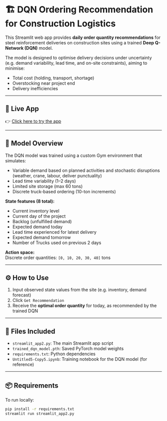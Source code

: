 # 🏗️ DQN Ordering Recommendation for Construction Logistics

This Streamlit web app provides **daily order quantity recommendations** for steel reinforcement deliveries on construction sites using a trained **Deep Q-Network (DQN)** model.

The model is designed to optimise delivery decisions under uncertainty (e.g. demand variability, lead time, and on-site constraints), aiming to minimise:
- Total cost (holding, transport, shortage)
- Overstocking near project end
- Delivery inefficiencies

---

## 🔗 Live App
👉 [Click here to try the app](https://dqn-order-app-5bckqeamh48k7bn8r9rfjt.streamlit.app/)

---

## 🧠 Model Overview

The DQN model was trained using a custom Gym environment that simulates:
- Variable demand based on planned activities and stochastic disruptions (weather, crane, labour, deliver punctuality)
- Lead time variability (1–2 days)
- Limited site storage (max 60 tons)
- Discrete truck-based ordering (10-ton increments)

**State features (8 total):**
- Current inventory level
- Current day of the project
- Backlog (unfulfilled demand)
- Expected demand today
- Lead time experienced for latest delivery
- Expected demand tomorrow
- Number of Trucks used on previous 2 days

**Action space:**  
Discrete order quantities: `[0, 10, 20, 30, 40]` tons

---

## ⚙️ How to Use

1. Input observed state values from the site (e.g. inventory, demand forecast)
2. Click `Get Recommendation`
3. Receive the **optimal order quantity** for today, as recommended by the trained DQN

---

## 📁 Files Included

- `streamlit_app2.py`: The main Streamlit app script
- `trained_dqn_model.pth`: Saved PyTorch model weights
- `requirements.txt`: Python dependencies
- `Untitled5-Copy5.ipynb`: Training notebook for the DQN model (for reference)

---

## 📦 Requirements

To run locally:

```bash
pip install -r requirements.txt
streamlit run streamlit_app2.py
